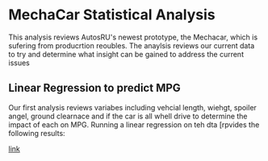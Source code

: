# MechaCar Statistical Analysis

This analysis reviews AutosRU's newest prototype, the Mechacar, which is sufering from producrtion reoubles. The anaylsis reviews our current data to try and determine what insight can be gained to address the current issues

## Linear Regression to predict MPG

Our first analysis reviews variabes including vehcial length, wiehgt, spoiler angel, ground clearnace and if the car is all whell drive to determine the impact of each on MPG. Running a linear regression on teh dta [rpvides the following results:

[link](https://github.com/UnBearAble1/MechaCar_Statistical_Analysis/blob/main/Multiple_Regression%20Summary.png)
